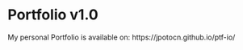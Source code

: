 <h1>Portfolio v1.0</h1>

<p>My personal Portfolio is available on: https://jpotocn.github.io/ptf-io/ </p>

